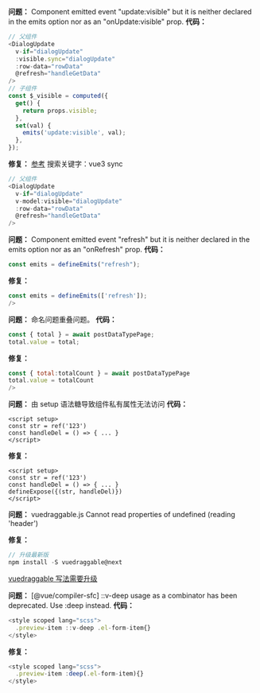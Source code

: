 **问题：** Component emitted event "update:visible" but it is neither declared in the emits option nor as an "onUpdate:visible" prop.
**代码：**

```js
// 父组件
<DialogUpdate
  v-if="dialogUpdate"
  :visible.sync="dialogUpdate"
  :row-data="rowData"
  @refresh="handleGetData"
/>
// 子组件
const $_visible = computed({
  get() {
    return props.visible;
  },
  set(val) {
    emits('update:visible', val);
  },
});
```

**修复：** [参考](https://www.jb51.net/article/223761.htm) 搜索关键字：vue3 sync

```js
// 父组件
<DialogUpdate
  v-if="dialogUpdate"
  v-model:visible="dialogUpdate"
  :row-data="rowData"
  @refresh="handleGetData"
/>
```

**问题：** Component emitted event "refresh" but it is neither declared in the emits option nor as an "onRefresh" prop.
**代码：**

```js
const emits = defineEmits("refresh");
```

**修复：**

```js
const emits = defineEmits(['refresh']);
/>
```

**问题：** 命名问题重叠问题。
**代码：**

```js
const { total } = await postDataTypePage;
total.value = total;
```

**修复：**

```js
const { total:totalCount } = await postDataTypePage
total.value = totalCount
/>
```

**问题：** 由 setup 语法糖导致组件私有属性无法访问
**代码：**

```vue
<script setup>
const str = ref('123')
const handleDel = () => { ... }
</script>
```

**修复：**

```vue
<script setup>
const str = ref('123')
const handleDel = () => { ... }
defineExpose({(str, handleDel)})
</script>
```

**问题：** vuedraggable.js Cannot read properties of undefined (reading 'header')

**修复：**

```js
// 升级最新版
npm install -S vuedraggable@next
```

[vuedraggable 写法需要升级](https://github.com/SortableJS/vue.draggable.next#:~:text=Migrate%20from%20vue%202%20version)

**问题：** [@vue/compiler-sfc] ::v-deep usage as a combinator has been deprecated. Use :deep instead.
**代码：**

```js
<style scoped lang="scss">
  .preview-item ::v-deep .el-form-item{}
</style>
```

**修复：**

```js
<style scoped lang="scss">
  .preview-item :deep(.el-form-item){}
</style>
```
